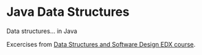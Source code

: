 # Java Data Structures
Data structures... in Java

Excercises from [Data Structures and Software Design EDX course](https://courses.edx.org/courses/course-v1:PennX+SD2x+3T2020/course/).

